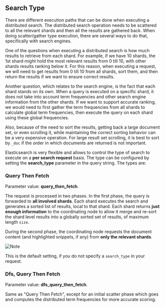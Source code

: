 ## Search Type

There are different execution paths that can be done when executing a distributed search. The distributed search operation needs to be scattered to all the relevant shards and then all the results are gathered back. When doing scatter/gather type execution, there are several ways to do that, specifically with search engines.

One of the questions when executing a distributed search is how much results to retrieve from each shard. For example, if we have 10 shards, the 1st shard might hold the most relevant results from 0 till 10, with other shards results ranking below it. For this reason, when executing a request, we will need to get results from 0 till 10 from all shards, sort them, and then return the results if we want to ensure correct results.

Another question, which relates to the search engine, is the fact that each shard stands on its own. When a query is executed on a specific shard, it does not take into account term frequencies and other search engine information from the other shards. If we want to support accurate ranking, we would need to first gather the term frequencies from all shards to calculate global term frequencies, then execute the query on each shard using these global frequencies.

Also, because of the need to sort the results, getting back a large document set, or even scrolling it, while maintaining the correct sorting behavior can be a very expensive operation. For large result set scrolling, it is best to sort by `_doc` if the order in which documents are returned is not important.

Elasticsearch is very flexible and allows to control the type of search to execute on a **per search request** basis. The type can be configured by setting the **search_type** parameter in the query string. The types are:

### Query Then Fetch

Parameter value: **query_then_fetch**.

The request is processed in two phases. In the first phase, the query is forwarded to **all involved shards**. Each shard executes the search and generates a sorted list of results, local to that shard. Each shard returns **just enough information** to the coordinating node to allow it merge and re-sort the shard level results into a globally sorted set of results, of maximum length `size`.

During the second phase, the coordinating node requests the document content (and highlighted snippets, if any) from **only the relevant shards**.

![Note](https://www.elastic.co/guide/en/elasticsearch/reference/current/images/icons/note.png)

This is the default setting, if you do not specify a `search_type` in your request.

### Dfs, Query Then Fetch

Parameter value: **dfs_query_then_fetch**.

Same as "Query Then Fetch", except for an initial scatter phase which goes and computes the distributed term frequencies for more accurate scoring.
